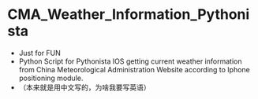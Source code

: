 # CMA_Weather_Information_Pythonista
* Just for FUN
* Python Script for Pythonista IOS getting current weather information from China Meteorological Administration Website according to Iphone positioning module.
* （本来就是用中文写的，为啥我要写英语）


